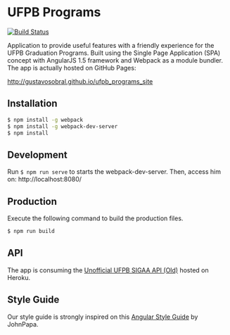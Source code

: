 # UFPB Programs

[![Build Status](https://api.travis-ci.org/gustavosobral/ufpb_programs_page.svg?branch=master)](https://travis-ci.org/gustavosobral/ufpb_programs_page)

Application to provide useful features with a friendly experience for the UFPB Graduation Programs. Built using the Single Page Application (SPA) concept with AngularJS 1.5 framework and Webpack as a module bundler. The app is actually hosted on GitHub Pages:

http://gustavosobral.github.io/ufpb_programs_site

## Installation
```bash
$ npm install -g webpack
$ npm install -g webpack-dev-server
$ npm install
```

## Development

Run `$ npm run serve` to starts the webpack-dev-server. Then, access him on: http://localhost:8080/

## Production

Execute the following command to build the production files.

```bash
$ npm run build
```

## API

The app is consuming the [Unofficial UFPB SIGAA API (Old)](https://github.com/fernandobrito/ufpb_sigaa_api_old) hosted on Heroku.

## Style Guide

Our style guide is strongly inspired on this [Angular Style Guide](https://github.com/johnpapa/angular-styleguide) by JohnPapa.
